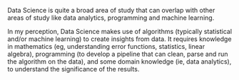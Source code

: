 Data Science is quite a broad area of study that can overlap with other areas of study like data analytics, programming and machine learning.

In my perception, Data Science makes use of algorithms (typically statistical and/or machine learning) to create insights from data. It requires knowledge in mathematics (eg, understanding error functions, statistics, linear algebra), programming (to develop a pipeline that can clean, parse and run the algorithm on the data), and some domain knowledge (ie, data analytics), to understand the significance of the results.